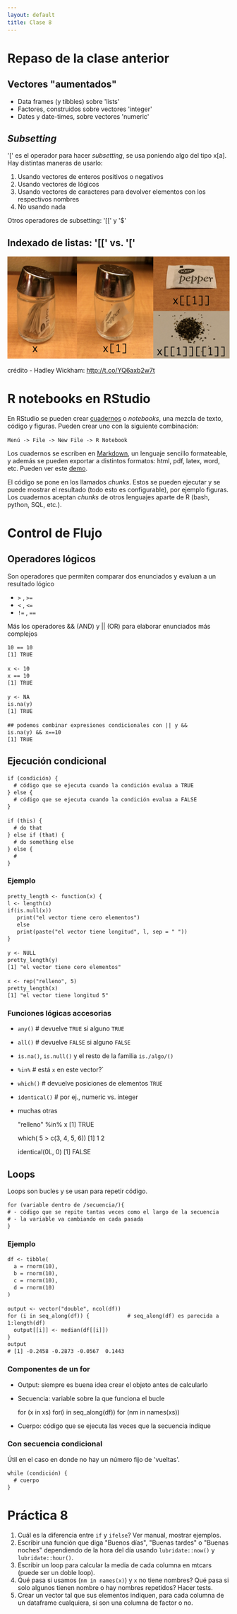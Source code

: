 ```yaml
--- 
layout: default 
title: Clase 8
--- 
```



# Repaso de la clase anterior


## Vectores "aumentados"

-   <span class="underline">Data frames</span> (y tibbles) sobre 'lists'
-   <span class="underline">Factores</span>, construidos sobre vectores 'integer'
-   <span class="underline">Dates</span> y <span class="underline">date-times</span>, sobre vectores 'numeric'


## *Subsetting*

'[' es el operador para hacer *subsetting*, se usa poniendo algo del tipo x[a]. Hay distintas
maneras de usarlo:

1.  Usando vectores de enteros positivos o negativos
2.  Usando vectores de lógicos
3.  Usando vectores de caracteres para devolver elementos con los respectivos nombres
4.  No usando nada

Otros operadores de subsetting: '[[' y '$'


## Indexado de listas: '[[' vs. '['

<img style="border:0" src="./figs/pepper.png">

crédito - Hadley Wickham: <http://t.co/YQ6axb2w7t>


# R notebooks en RStudio

En RStudio se pueden crear [cuadernos](https://rmarkdown.rstudio.com/r_notebooks.html) o *notebooks*, una mezcla de texto, código y figuras. Pueden
crear uno con la siguiente combinación:

`Menú -> File -> New File -> R Notebook`

Los cuadernos se escriben en [Markdown](http://rmarkdown.rstudio.com), un lenguaje sencillo formateable,
y además se pueden exportar a distintos formatos: html, pdf, latex, word, etc.  Pueden ver este [demo](https://www.rstudio.com/resources/webinars/introducing-notebooks-with-r-markdown/).

El código se pone en los llamados *chunks*. Estos se pueden ejecutar y se puede mostrar el
resultado (todo esto es configurable), por ejemplo figuras. Los cuadernos aceptan *chunks* de otros
lenguajes aparte de R (bash, python, SQL, etc.).


# Control de Flujo


## Operadores lógicos

Son operadores que permiten comparar dos enunciados y evaluan a un resultado lógico

-   `>` , `>=`
-   `<` , `<=`
-   `!=` , `==`

Más los operadores && (AND) y || (OR) para elaborar enunciados más complejos

    10 == 10
    [1] TRUE
    
    x <- 10
    x == 10
    [1] TRUE
    
    y <- NA
    is.na(y)
    [1] TRUE
    
    ## podemos combinar expresiones condicionales con || y && 
    is.na(y) && x==10
    [1] TRUE


## Ejecución condicional

    if (condición) {
      # código que se ejecuta cuando la condición evalua a TRUE
    } else {
      # código que se ejecuta cuando la condición evalua a FALSE
    }

    if (this) {
      # do that
    } else if (that) {
      # do something else
    } else {
      # 
    }


### Ejemplo

    pretty_length <- function(x) {
    l <- length(x)
    if(is.null(x)) 
       print("el vector tiene cero elementos")
       else 
       print(paste("el vector tiene longitud", l, sep = " "))
    }
    
    y <- NULL
    pretty_length(y)
    [1] "el vector tiene cero elementos"
    
    x <- rep("relleno", 5)
    pretty_length(x)
    [1] "el vector tiene longitud 5"


### Funciones lógicas accesorias

-   `any()`         # devuelve `TRUE` si alguno `TRUE`
-   `all()`         # devuelve `FALSE` si alguno `FALSE`
-   `is.na()`, `is.null()` y el resto de la familia `is./algo/()`
-   `%in%`          # está `x` en este vector?\`
-   `which()`       # devuelve posiciones de elementos `TRUE`
-   `identical()`   # por ej., numeric vs. integer
-   muchas otras

    "relleno" %in% x 
    [1] TRUE
    
    which( 5 > c(3, 4, 5, 6))
    [1] 1 2
    
    identical(0L, 0)
    [1] FALSE


## Loops

Loops son bucles y se usan para repetir código.

    for (variable dentro de /secuencia/){
    # - código que se repite tantas veces como el largo de la secuencia
    # - la variable va cambiando en cada pasada
    }


### Ejemplo

    df <- tibble(
      a = rnorm(10),
      b = rnorm(10),
      c = rnorm(10),
      d = rnorm(10)
    )
    
    output <- vector("double", ncol(df))  
    for (i in seq_along(df)) {            # seq_along(df) es parecida a 1:length(df)
      output[[i]] <- median(df[[i]])      
    }
    output
    # [1] -0.2458 -0.2873 -0.0567  0.1443


### Componentes de un for

-   <span class="underline">Output</span>: siempre es buena idea crear el objeto antes de calcularlo
-   <span class="underline">Secuencia</span>: variable sobre la que funciona el bucle

    for (x in xs)
    for(i in seq_along(df))
    for (nm in names(xs))

-   <span class="underline">Cuerpo</span>: código que se ejecuta las veces que la secuencia indique


### Con secuencia condicional

Útil en el caso en donde no hay un número fijo de 'vueltas'.

    while (condición) {
      # cuerpo
    }


# Práctica 8

1.  Cuál es la diferencia entre `if` y `ifelse`? Ver manual, mostrar ejemplos.
2.  Escribir una función que diga "Buenos días", "Buenas tardes" o "Buenas noches" dependiendo de la
    hora del día usando `lubridate::now()` y `lubridate::hour()`.
3.  Escribir un loop para calcular la media de cada columna en mtcars (puede ser un doble loop).
4.  Qué pasa si usamos (`nm in names(x)`) y `x` no tiene nombres? Qué pasa si solo algunos tienen nombre
    o hay nombres repetidos? Hacer tests.
5.  Crear un vector tal que sus elementos indiquen, para cada columna de un dataframe cualquiera, si
    son una columna de factor o no.

